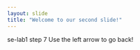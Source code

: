 ```yaml
---
layout: slide
title: "Welcome to our second slide!"
---
```

se-lab1 step 7
Use the left arrow to go back!
